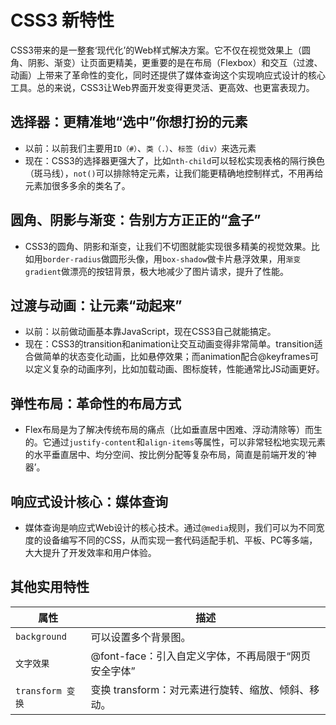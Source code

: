 # CSS3 新特性

CSS3带来的是一整套‘现代化’的Web样式解决方案。它不仅在视觉效果上（圆角、阴影、渐变）让页面更精美，更重要的是在布局（Flexbox）和交互（过渡、动画）上带来了革命性的变化，同时还提供了媒体查询这个实现响应式设计的核心工具。总的来说，CSS3让Web界面开发变得更灵活、更高效、也更富表现力。

## 选择器：更精准地“选中”你想打扮的元素

- 以前：以前我们主要用`ID（#）`、`类（.）`、`标签（div）`来选元素
- 现在：CSS3的选择器更强大了，比如`nth-child`可以轻松实现表格的隔行换色（斑马线），`not()`可以排除特定元素，让我们能更精确地控制样式，不用再给元素加很多多余的类名了。

## 圆角、阴影与渐变：告别方方正正的“盒子”

- CSS3的圆角、阴影和渐变，让我们不切图就能实现很多精美的视觉效果。比如用`border-radius`做圆形头像，用`box-shadow`做卡片悬浮效果，用`渐变gradient`做漂亮的按钮背景，极大地减少了图片请求，提升了性能。

## 过渡与动画：让元素“动起来”

- 以前：以前做动画基本靠JavaScript，现在CSS3自己就能搞定。
- 现在：CSS3的transition和animation让交互动画变得非常简单。transition适合做简单的状态变化动画，比如悬停效果；而animation配合@keyframes可以定义复杂的动画序列，比如加载动画、图标旋转，性能通常比JS动画更好。

## 弹性布局：革命性的布局方式

- Flex布局是为了解决传统布局的痛点（比如垂直居中困难、浮动清除等）而生的。它通过`justify-content`和`align-items`等属性，可以非常轻松地实现元素的水平垂直居中、均分空间、按比例分配等复杂布局，简直是前端开发的‘神器’。

## 响应式设计核心：媒体查询

- 媒体查询是响应式Web设计的核心技术。通过`@media`规则，我们可以为不同宽度的设备编写不同的CSS，从而实现一套代码适配手机、平板、PC等多端，大大提升了开发效率和用户体验。

## 其他实用特性

| 属性             | 描述                                                 |
| ---------------- | ---------------------------------------------------- |
| `background`     | 可以设置多个背景图。                                 |
| `文字效果`       | @font-face：引入自定义字体，不再局限于“网页安全字体” |
| `transform 变换` | 变换 transform：对元素进行旋转、缩放、倾斜、移动。   |
